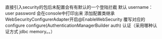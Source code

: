 直接引入security的包后未配置会有有默认的一个登陆拦截
默认
username：user
password 会在console中打印出来
添加配置类继承WebSecurityConfigurerAdapter开启@EnableWebSecurity
覆写对应的configure
configure(AuthenticationManagerBuilder auth)   认证（采用哪种认证方式 jdbc memory。。）